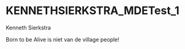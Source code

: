 KENNETHSIERKSTRA_MDETest_1
==========================
Kenneth Sierkstra

Born to be Alive is niet van de village people!

